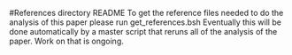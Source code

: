 #References directory README
To get the reference files needed to do the analysis of this paper please run get\_references.bsh
Eventually this will be done automatically by a master script that reruns all of the analysis of the paper. Work on that is ongoing.